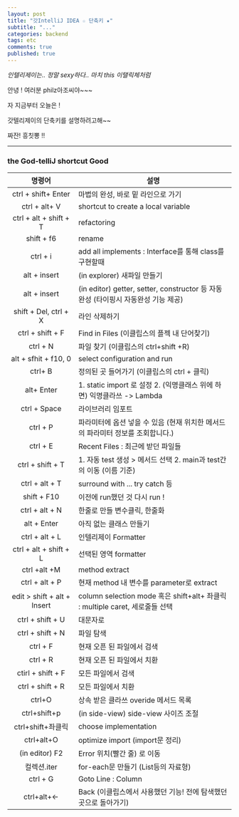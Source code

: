 ```yaml
---
layout: post
title: "갓IntelliJ IDEA ☆ 단축키 ★"
subtitle: "..."
categories: backend
tags: etc
comments: true
published: true
---
```


_인텔리제이는.. 정말 sexy하다.. 마치 this 이탤릭체처럼_

안녕 ! 여러분 philz아조씨야~~~

자 지금부터 오늘은 !

갓텔리제이의 단축키를 설명하려고해~~

짜잔! 흥칫뽕 !!

---

### the God-telliJ shortcut Good

|           명령어            | 설명                                                                              |
| :-------------------------: | --------------------------------------------------------------------------------- |
|     ctrl + shift+ Enter     | 마법의 완성, 바로 밑 라인으로 가기                                                |
|        ctrl + alt+ V        | shortcut to create a local variable                                               |
|   ctrl + alt + shift + T    | refactoring                                                                       |
|         shift + f6          | rename                                                                            |
|          ctrl + i           | add all implements : Interface를 통해 class를 구현할때                            |
|        alt + insert         | (in explorer) 새파일 만들기                                                       |
|        alt + insert         | (in editor) getter, setter, constructor 등 자동완성 (타이핑시 자동완성 기능 제공) |
|    shift + Del, ctrl + X    | 라인 삭제하기                                                                     |
|      ctrl + shift + F       | Find in Files (이클립스의 플젝 내 단어찾기)                                       |
|          ctrl + N           | 파일 찾기 (이클립스의 ctrl+shift +R)                                              |
|    alt + sfhit + f10, 0     | select configuration and run                                                      |
|           ctrl+ B           | 정의된 곳 들어가기 (이클립스의 ctrl + 클릭)                                       |
|         alt+ Enter          | 1. static import 로 설정 2. (익명클래스 위에 하면) 익명클라쓰 -> Lambda           |
|        ctrl + Space         | 라이브러리 임포트                                                                 |
|          ctrl + P           | 파라미터에 옵션 넣을 수 있음 (현재 위치한 메서드의 파라미터 정보를 조회합니다.)   |
|          ctrl + E           | Recent Files : 최근에 받던 파일들                                                 |
|      ctrl + shift + T       | 1. 자동 test 생성 > 메서드 선택 2. main과 test간의 이동 (이름 기준)               |
|       ctrl + alt + T        | surround with ... try catch 등                                                    |
|         shift + F10         | 이전에 run했던 것 다시 run !                                                      |
|       ctrl + alt + N        | 한줄로 만들 변수클릭, 한줄화                                                      |
|         alt + Enter         | 아직 없는 클래스 만들기                                                           |
|       ctrl + alt + L        | 인텔리제이 Formatter                                                              |
|   ctrl + alt + shift + L    | 선택된 영역 formatter                                                             |
|        ctrl +alt +M         | method extract                                                                    |
|       ctrl + alt + P        | 현재 method 내 변수를 parameter로 extract                                         |
| edit > shift + alt + Insert | column selection mode 혹은 shift+alt+ 좌클릭 : multiple caret, 세로줄들 선택      |
|      ctrl + shift + U       | 대문자로                                                                          |
|      ctrl + shift + N       | 파일 탐색                                                                         |
|          ctrl + F           | 현재 오픈 된 파일에서 검색                                                        |
|          ctrl + R           | 현재 오픈 된 파일에서 치환                                                        |
|      ctirl + shift + F      | 모든 파일에서 검색                                                                |
|      ctrl + shift + R       | 모든 파일에서 치환                                                                |
|           ctrl+O            | 상속 받은 클라쓰 overide 메서드 목록                                              |
|        ctrl+shift+p         | (in side-view) side-view 사이즈 조절                                              |
|      ctrl+shift+좌클릭      | choose implementation                                                             |
|         ctrl+alt+O          | optimize import (import문 정리)                                                   |
|       (in editor) F2        | Error 위치(빨간 줄) 로 이동                                                       |
|         컬렉션.iter         | for-each문 만들기 (List등의 자료형)                                               |
|          ctrl + G           | Goto Line : Column                                                                |
|         ctrl+alt+<-         | Back (이클립스에서 사용했던 기능! 전에 탐색했던 곳으로 돌아가기)                  |

